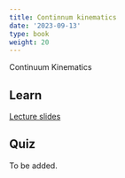 ```yaml
---
title: Continnum kinematics
date: '2023-09-13'
type: book
weight: 20
---
```


Continuum Kinematics

<!--more-->

<!-- {{< icon name="clock" pack="fas" >}} 1-2 hours per week, for 8 weeks -->

## Learn

[Lecture slides](/uploads/geodynamics/ContinuumMechanics-Kinematics.pdf)
<!-- {{< youtube rfscVS0vtbw >}} -->

## Quiz

To be added.
<!-- {{< spoiler text="What is the difference between lists and tuples?" >}}
Lists

- Lists are mutable - they can be changed
- Slower than tuples
- Syntax: `a_list = [1, 2.0, 'Hello world']`

Tuples

- Tuples are immutable - they can't be changed
- Tuples are faster than lists
- Syntax: `a_tuple = (1, 2.0, 'Hello world')`
  {{< /spoiler >}}

{{< spoiler text="Is Python case-sensitive?" >}}
Yes
{{< /spoiler >}} -->

<!-- {{< cta cta_text="Next topic" cta_link="continuum-mechanics-stress" >}} -->
